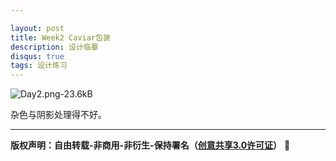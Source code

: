 ```yaml
---

layout: post
title: Week2 Caviar包装 
description: 设计临摹
disqus: true
tags: 设计练习
---
```


![Day2.png-23.6kB][1]

杂色与阴影处理得不好。


  [1]: http://static.zybuluo.com/9/aor1w6v3w9ysa2hufmjgg7fl/Day2.png

---
**版权声明：自由转载-非商用-非衍生-保持署名（[创意共享3.0许可证](https://creativecommons.org/licenses/by-nc-nd/3.0/deed.zh)）** 

